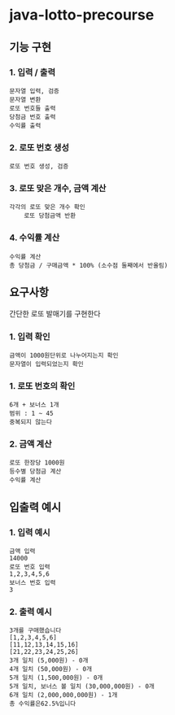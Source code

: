 # java-lotto-precourse

## 기능 구현
### 1. 입력 / 출력
    문자열 입력, 검증
    문자열 변환
    로또 번호들 출력
    당첨금 번호 출력
    수익률 출력
### 2. 로또 번호 생성
    로또 번호 생성, 검증
### 3. 로또 맞은 개수, 금액 계산
    각각의 로또 맞은 개수 확인
        로또 당첨금액 반환
### 4. 수익률 계산
    수익률 계산
    총 당첨금 / 구매금액 * 100% (소수점 둘째에서 반올림)

## 요구사항
간단한 로또 발매기를 구현한다
### 1. 입력 확인
    금액이 1000원단위로 나누어지는지 확인
    문자열이 입력되었는지 확인
### 1. 로또 번호의 확인
    6개 + 보너스 1개
    범위 : 1 ~ 45  
    중복되지 않는다  
### 2. 금액 계산
    로또 한장당 1000원
    등수별 당첨금 계산
    수익률 계산

## 입출력 예시
### 1. 입력 예시
    금액 입력
    14000
    로또 번호 입력
    1,2,3,4,5,6
    보너스 번호 입력
    3
### 2. 출력 예시
    3개를 구매했습니다
    [1,2,3,4,5,6]
    [11,12,13,14,15,16]
    [21,22,23,24,25,26]
    3개 일치 (5,000원) - 0개
    4개 일치 (50,000원) - 0개
    5개 일치 (1,500,000원) - 0개
    5개 일치, 보너스 볼 일치 (30,000,000원) - 0개
    6개 일치 (2,000,000,000원) - 1개
    총 수익률은62.5%입니다